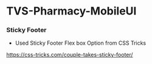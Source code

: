 # TVS-Pharmacy-MobileUI

### Sticky Footer

* Used Sticky Footer Flex box Option from CSS Tricks 

https://css-tricks.com/couple-takes-sticky-footer/